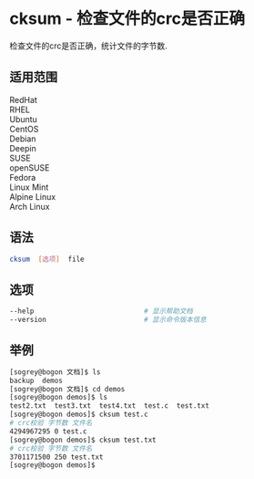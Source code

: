 # cksum - 检查文件的crc是否正确

检查文件的crc是否正确，统计文件的字节数.

## 适用范围

<!-- <div class="svg linux">Linux</div> -->
<div class="svg redhat">RedHat</div>
<div class="svg rhel">RHEL</div>
<div class="svg ubuntu">Ubuntu</div>
<div class="svg centos">CentOS</div>
<div class="svg debian">Debian</div>
<div class="svg deepin">Deepin</div>
<div class="svg suse">SUSE</div>
<div class="svg opensuse">openSUSE</div>
<div class="svg fedora">Fedora</div>
<div class="svg linuxmint">Linux Mint</div>
<!-- <div class="svg mxlinux">MX Linux</div> -->
<div class="svg alpinelinux">Alpine Linux</div>
<div class="svg archlinux">Arch Linux</div>

## 语法

``` bash
cksum  [选项]  file
```

## 选项

``` bash
--help                           # 显示帮助文档
--version                        # 显示命令版本信息
```

## 举例

``` bash
[sogrey@bogon 文档]$ ls
backup  demos
[sogrey@bogon 文档]$ cd demos
[sogrey@bogon demos]$ ls
test2.txt  test3.txt  test4.txt  test.c  test.txt
[sogrey@bogon demos]$ cksum test.c
# crc校验 字节数 文件名   
4294967295 0 test.c
[sogrey@bogon demos]$ cksum test.txt
# crc校验 字节数 文件名   
3701171500 250 test.txt
[sogrey@bogon demos]$ 
```
